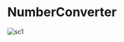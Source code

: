 # NumberConverter

![sc1](https://github.com/smtttlck/NumberConverter/assets/61507892/85c6306d-93da-4909-9751-ceca25c06bc6)

